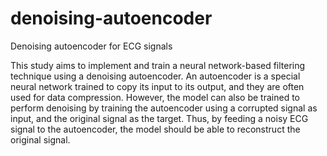 # denoising-autoencoder
Denoising autoencoder for ECG signals


This study aims to implement and train a neural network-based filtering technique using a denoising autoencoder. An autoencoder is a special neural network trained to copy its input to its output, and they are often used for data compression. However, the model can also be trained to perform denoising by training the autoencoder using a corrupted signal as input, and the original signal as the target. Thus, by feeding a noisy ECG signal to the autoencoder, the model should be able to reconstruct the original signal.


